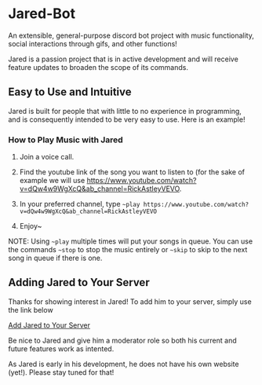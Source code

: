 # Jared-Bot

An extensible, general-purpose discord bot project with music functionality, social interactions through gifs, and other functions!

Jared is a passion project that is in active development and will receive feature updates to broaden the scope of its commands.

## Easy to Use and Intuitive

Jared is built for people that with little to no experience in programming, and is consequently intended to be very easy to use. Here is an example!

### How to Play Music with Jared

1. Join a voice call.

2. Find the youtube link of the song you want to listen to (for the sake of example we will use <https://www.youtube.com/watch?v=dQw4w9WgXcQ&ab_channel=RickAstleyVEVO>.

3. In your preferred channel, type `~play https://www.youtube.com/watch?v=dQw4w9WgXcQ&ab_channel=RickAstleyVEVO`

4. Enjoy~

NOTE: Using `~play` multiple times will put your songs in queue. You can use the commands `~stop` to stop the music entirely or `~skip` to skip to the next song in queue if there is one.

## Adding Jared to Your Server

Thanks for showing interest in Jared! To add him to your server, simply use the link below

[Add Jared to Your Server](https://discord.come/oauth2/authorize?client_id=792812878381318145&scope=bot)

Be nice to Jared and give him a moderator role so both his current and future features work as intented.

As Jared is early in his development, he does not have his own website (yet!). Please stay tuned for that!
